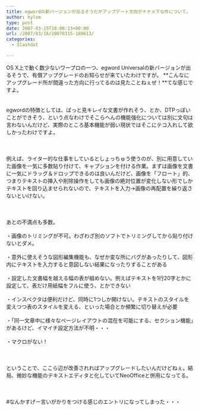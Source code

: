 ```yaml
---
title: egwordの新バージョンが出るそうだがアップデート方向がナナメ下な件について。
author: hylom
type: post
date: 2007-03-15T18:06:13+00:00
url: /2007/03/16/20070315-180613/
categories:
  - Slashdot

---
```

OS X上で動く数少ないワープロの一つ、egword Universalの新バージョンが出るそうで、有償アップグレードのお知らせが来ていたわけですが。 **こんなにアップグレード所が間違った方向に行ってるのは見たことねぇぜ！**てな感じですよ。  
</br>   
egwordの特徴としては、ぱっと見キレイな文書が作れそう、とか、DTPっぽいことができそう、という点なわけでそこらへんの機能強化については別に文句は言わないんだけど、実際のところ基本機能が弱い現状ではそこにテコ入れして欲しかったわけですよ。</br>  
</br>   
例えば、ライター的な仕事をしているとしょっちゅう使うのが、別に用意していた画像を一気に多数貼り付けて、キャプションを付ける作業。まずは画像を文書に一気にドラッグ＆ドロップできるのは良いんだけど、画像を「フロート」的、つまりテキストの挿入や削除操作をしても画像の絶対位置が変化しない形でしかテキストを回り込ませられないので、テキストを入力→画像の再配置を繰り返さないといけない。</br>  
</br>   
あとの不満点も多数。</br>   
・画像のトリミングが不可。わざわざ別のソフトでトリミングしてから貼り付けないとダメ。</br>   
・意外に使えそうな図形編集機能も、なぜか変な所にバグがあったりして、図形内にテキストを入力すると意図しない結果になったりすることがある</br>   
・設定した文書幅を越える幅の表が組めない。例えばテキストを1行20字とかに設定して、表だけ用紙幅をフルに使う、とかできない</br>   
・インスペクタは便利だけど、同時に1つしか開けない。テキストのスタイルを変えつつ表のスタイルを変える、といった場合とか頻繁に切り替えが必要</br>   
・「同一文章中に様々なページレイアウトの混在を可能にする、セクション機能」があるけど、イマイチ設定方法が不明・・・</br>   
・マクロがない！</br>  
</br>   
ということで、ここら辺が改善されればアップグレードしたいんだけどねぇ。結局、微妙な機能のテキストエディタと化していてNeoOfficeと併用になってる。</br>  
</br>   
#なんかすげー言いがかりをつける感じのエントリになってしまった・・・</br>  
</br>